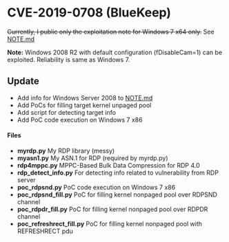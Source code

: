 # CVE-2019-0708 (BlueKeep)

~~Currently, I public only the exploitation note for Windows 7 x64 only.~~ See [NOTE.md](NOTE.md)

**Note:** Windows 2008 R2 with default configuration (fDisableCam=1) can be exploited. Reliability is same as Windows 7.

## Update 

- Add info for Windows Server 2008 to [NOTE.md](NOTE.md)
- Add PoCs for filling target kernel unpaged pool
- Add script for detecting target info
- Add PoC code execution on Windows 7 x86

#### Files

 * **myrdp.py** My RDP library (messy)
 * **myasn1.py** My ASN.1 for RDP (required by myrdp.py)
 * **rdp4mppc.py** MPPC-Based Bulk Data Compression for RDP 4.0
 * **rdp_detect_info.py** For detecting info related to vulnerability from RDP server
 * **poc_rdpsnd.py** PoC code execution on Windows 7 x86
 * **poc_rdpsnd_fill.py** PoC for filling kernel nonpaged pool over RDPSND channel
 * **poc_rdpdr_fill.py** PoC for filling kernel nonpaged pool over RDPDR channel
 * **poc_refreshrect_fill.py** PoC for filling kernel nonpaged pool with REFRESHRECT pdu
